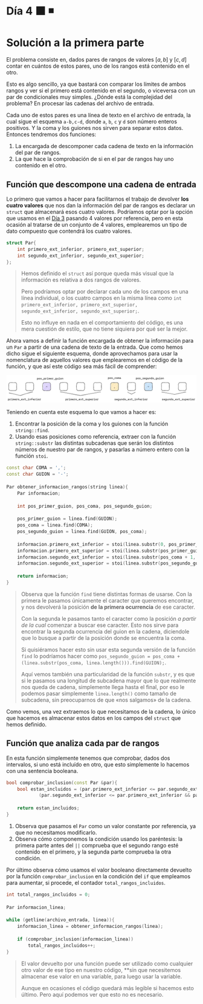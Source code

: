 # Día 4 :black_large_square: :black_medium_small_square:

# Solución a la primera parte

El problema consiste en, dados pares de rangos de valores $[a,b]$ y $[c,d]$ contar en cuántos de estos pares, uno de los rangos está contenido en el otro.

Esto es algo sencillo, ya que bastará con comparar los límites de ambos rangos y ver si el primero está contenido en el segundo, o viceversa con un par de condicionales muy simples. ¿Dónde está la complejidad del problema? En procesar las cadenas del archivo de entrada.

Cada uno de estos pares es una línea de texto en el archivo de entrada, la cual sigue el esquema `a-b,c-d`, donde `a`, `b`, `c` y `d` son número enteros positivos. Y la coma y los guiones nos sirven para separar estos datos. Entonces tendremos dos funciones:

1. La encargada de descomponer cada cadena de texto en la información del par de rangos.
2. La que hace la comprobación de si en el par de rangos hay uno contenido en el otro.

## Función que descompone una cadena de entrada

Lo primero que vamos a hacer para facilitarnos el trabajo de devolver **los cuatro valores** que nos dan la información del par de rangos es declarar un `struct` que almacenará esos cuatro valores. Podríamos optar por la opción que usamos en el [Día 3](https://github.com/Griger/AOC2022/tree/main/3) pasando 4 valores por referencia, pero en esta ocasión al tratarse de un conjunto de 4 valores, emplearemos un tipo de dato compuesto que contendrá los cuatro valores.

````c++
struct Par{
    int primero_ext_inferior, primero_ext_superior;
    int segundo_ext_inferior, segundo_ext_superior;
};
````

> Hemos definido el `struct` así porque queda más visual que la información es relativa a dos rangos de valores.
> 
> Pero podríamos optar por declarar cada uno de los campos en una línea individual, o los cuatro campos en la misma línea como `int primero_ext_inferior, primero_ext_superior, segundo_ext_inferior, segundo_ext_superior;`.
> 
> Esto no influye en nada en el comportamiento del código, es una mera cuestión de estilo, que no tiene siquiera por qué ser la mejor.

Ahora vamos a definir la función encargada de obtener la información para un `Par` a partir de una cadena de texto de la entrada. Que como hemos dicho sigue el siguiente esquema, donde aprovechamos para usar la nomenclatura de aquellos valores que emplearemos en el código de la función, y que así este código sea más fácil de comprender:

![esquema cadenas de entrada](https://github.com/Griger/AOC2022/blob/main/4/img/esquema-cadena.png)

Teniendo en cuenta este esquema lo que vamos a hacer es:

1. Encontrar la posición de la coma y los guiones con la función `string::find`.
2. Usando esas posiciones como referencia, extraer con la función `string::substr` las distintas subcadenas que serán los distintos números de nuestro par de rangos, y pasarlas a número entero con la función `stoi`.

````c++
const char COMA = ',';
const char GUION = '-';

Par obtener_informacion_rangos(string linea){
    Par informacion;

    int pos_primer_guion, pos_coma, pos_segundo_guion;

    pos_primer_guion = linea.find(GUION);
    pos_coma = linea.find(COMA);
    pos_segundo_guion = linea.find(GUION, pos_coma);

    informacion.primero_ext_inferior = stoi(linea.substr(0, pos_primer_guion));
    informacion.primero_ext_superior = stoi(linea.substr(pos_primer_guion + 1, pos_coma - pos_primer_guion - 1));
    informacion.segundo_ext_inferior = stoi(linea.substr(pos_coma + 1, pos_segundo_guion - pos_coma - 1));
    informacion.segundo_ext_superior = stoi(linea.substr(pos_segundo_guion + 1, linea.length()));

    return informacion;
}
````

> Observa que la función `find` tiene distintas formas de usarse. Con la primera le pasamos únicamente el caracter que queremos encontrar, y nos devolverá la posición **de la primera ocurrencia** de ese caracter.
> 
> Con la segunda le pasamos tanto el caracter como la posición *a partir de la cual* comenzar a buscar ese caracter. Esto nos sirve para encontrar la segunda ocurrencia del guion en la cadena, diciendole que lo busque a partir de la posición donde se encuentra la coma.
> 
> Si quisiéramos hacer esto sin usar esta segunda versión de la función `find` lo podríamos hacer como `pos_segundo_guion = pos_coma + (linea.substr(pos_coma, linea.length())).find(GUION);`.
> 
> Aquí vemos también una particularidad de la función `substr`, y es que si le pasamos una longitud de subcadena mayor que lo que realmente nos queda de cadena, simplemente llega hasta el final, por eso le podemos pasar simplemente `linea.length()` como tamaño de subcadena, sin preocuparnos de que «nos salgamos» de la cadena.

Como vemos, una vez extraemos lo que necesitamos de la cadena, lo único que hacemos es almacenar estos datos en los campos del `struct` que hemos definido.

## Función que analiza cada par de rangos

En esta función simplemente tenemos que comprobar, dados dos intervalos, si uno está incluído en otro, que esto simplemente lo hacemos con una sentencia booleana.

````c++
bool comprobar_inclusion(const Par &par){
    bool estan_incluidos = (par.primero_ext_inferior <= par.segundo_ext_inferior && par.segundo_ext_superior <= par.primero_ext_superior) ||
            (par.segundo_ext_inferior <= par.primero_ext_inferior && par.primero_ext_superior <= par.segundo_ext_superior);

    return estan_incluidos;
}
````

1. Observa que pasamos el `Par` como un valor constante por referencia, ya que no necesitamos modificarlo.
2. Observa cómo componemos la condición usando los paréntesis: la primera parte antes del `||` comprueba que el segundo rango esté contenido en el primero, y la segunda parte comprueba la otra condición.

Por último observa cómo usamos el valor booleano directamente devuelto por la función `comprobar_inclusion` en la condición del `if` que empleamos para aumentar, si procede, el contador `total_rangos_incluidos`.

````c++
int total_rangos_incluidos = 0;

Par informacion_linea;

while (getline(archivo_entrada, linea)){
    informacion_linea = obtener_informacion_rangos(linea);

    if (comprobar_inclusion(informacion_linea))
        total_rangos_incluidos++;
}
````

> El valor devuelto por una función puede ser utilizado como cualquier otro valor de ese tipo en nuestro código, **sin que necesitemos almacenar ese valor en una variable, para luego usar la variable.
> 
> Aunque en ocasiones el código quedará más legible si hacemos esto último. Pero aquí podemos ver que esto no es necesario.